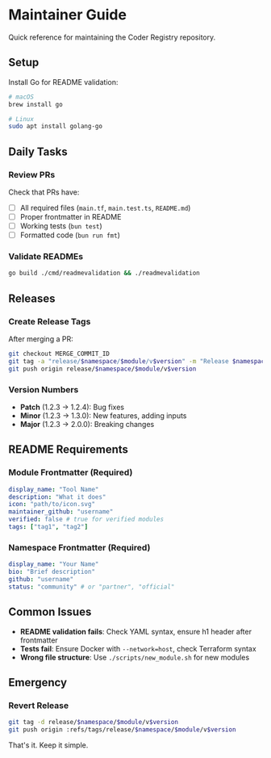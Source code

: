 # Maintainer Guide

Quick reference for maintaining the Coder Registry repository.

## Setup

Install Go for README validation:

```bash
# macOS
brew install go

# Linux
sudo apt install golang-go
```

## Daily Tasks

### Review PRs

Check that PRs have:

- [ ] All required files (`main.tf`, `main.test.ts`, `README.md`)
- [ ] Proper frontmatter in README
- [ ] Working tests (`bun test`)
- [ ] Formatted code (`bun run fmt`)

### Validate READMEs

```bash
go build ./cmd/readmevalidation && ./readmevalidation
```

## Releases

### Create Release Tags

After merging a PR:

```bash
git checkout MERGE_COMMIT_ID
git tag -a "release/$namespace/$module/v$version" -m "Release $namespace/$module v$version"
git push origin release/$namespace/$module/v$version
```

### Version Numbers

- **Patch** (1.2.3 → 1.2.4): Bug fixes
- **Minor** (1.2.3 → 1.3.0): New features, adding inputs
- **Major** (1.2.3 → 2.0.0): Breaking changes

## README Requirements

### Module Frontmatter (Required)

```yaml
display_name: "Tool Name"
description: "What it does"
icon: "path/to/icon.svg"
maintainer_github: "username"
verified: false # true for verified modules
tags: ["tag1", "tag2"]
```

### Namespace Frontmatter (Required)

```yaml
display_name: "Your Name"
bio: "Brief description"
github: "username"
status: "community" # or "partner", "official"
```

## Common Issues

- **README validation fails**: Check YAML syntax, ensure h1 header after frontmatter
- **Tests fail**: Ensure Docker with `--network=host`, check Terraform syntax
- **Wrong file structure**: Use `./scripts/new_module.sh` for new modules

## Emergency

### Revert Release

```bash
git tag -d release/$namespace/$module/v$version
git push origin :refs/tags/release/$namespace/$module/v$version
```

That's it. Keep it simple.
